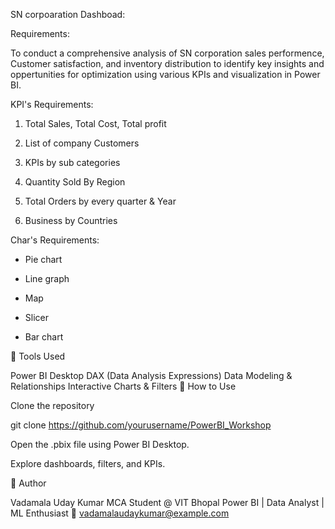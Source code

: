 SN corpoaration  Dashboad:

Requirements:

To conduct a comprehensive analysis of SN corporation sales performence, Customer satisfaction, and inventory distribution to identify key insights and oppertunities for optimization using various KPIs and visualization in Power BI.

KPI's Requirements:

1. Total Sales, Total Cost, Total profit

2. List of company Customers

3. KPIs by sub categories

4. Quantity Sold By Region

5. Total Orders by every quarter & Year

6. Business by Countries

Char's Requirements:

* Pie chart

* Line graph

* Map

* Slicer

* Bar chart



📌 Tools Used

Power BI Desktop
DAX (Data Analysis Expressions)
Data Modeling & Relationships
Interactive Charts & Filters
🚀 How to Use

Clone the repository

git clone https://github.com/yourusername/PowerBI_Workshop

Open the .pbix file using Power BI Desktop.

Explore dashboards, filters, and KPIs.

📌 Author

Vadamala Uday Kumar MCA Student @ VIT Bhopal Power BI | Data Analyst | ML Enthusiast 📧 vadamalaudaykumar@example.com
